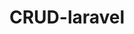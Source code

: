 # CRUD-laravel
 
<!-- What is composer ?  -->
<!-- Why we need it?  -->
<!-- How to install composer? -->
<!-- Should be use composer or not? -->